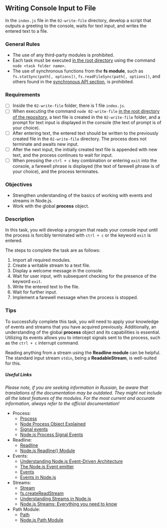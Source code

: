## Writing Console Input to File

In the `index.js` file in the `02-write-file` directory, develop a script that outputs a greeting to the console, waits for text input, and writes the entered text to a file.

### General Rules

- The use of any third-party modules is prohibited.
- Each task must be executed <u>in the root directory</u> using the command `node <task folder name>`.
- The use of synchronous functions from the **fs module**, such as `fs.statSync(path[, options])`, `fs.readFileSync(path[, options])`, and others found in the [synchronous API section](https://nodejs.org/api/fs.html#fs_synchronous_api), is prohibited.

### Requirements

- [ ] Inside the `02-write-file` folder, there is 1 file `index.js`.
- [ ] When executing the command `node 02-write-file` <u>in the root directory of the repository</u>, a text file is created in the `02-write-file` folder, and a prompt for text input is displayed in the console (the text of prompt is of your choice).
- [ ] After entering text, the entered text should be written to the previously created file in the `02-write-file` directory. The process does not terminate and awaits new input.
- [ ] After the next input, the initially created text file is appended with new text, and the process continues to wait for input.
- [ ] When pressing the `ctrl + c` key combination or entering `exit` into the console, a farewell phrase is displayed (the text of farewell phrase is of your choice), and the process terminates.

### Objectives

- Strengthen understanding of the basics of working with events and streams in Node.js.
- Work with the global **process** object.

### Description

In this task, you will develop a program that reads your console input until the process is forcibly terminated with `ctrl + c` or the keyword `exit` is entered.

The steps to complete the task are as follows:

1. Import all required modules.
2. Create a writable stream to a text file.
3. Display a welcome message in the console.
4. Wait for user input, with subsequent checking for the presence of the keyword `exit`.
5. Write the entered text to the file.
6. Wait for further input.
7. Implement a farewell message when the process is stopped.

### Tips

To successfully complete this task, you will need to apply your knowledge of events and streams that you have acquired previously. Additionally, an understanding of the global **process** object and its capabilities is essential. Utilizing its events allows you to intercept signals sent to the process, such as the `ctrl + c` interrupt command.

Reading anything from a stream using the **Readline module** can be helpful. The standard input stream `stdin`, being a **ReadableStream**, is well-suited for this.

##### Useful Links

_Please note, if you are seeking information in Russian, be aware that translations of the documentation may be outdated. They might not include all the latest features of the modules. For the most current and accurate information, always refer to the official documentation!_

- Process:
  - [Process](https://nodejs.org/api/process.html)
  - [Node Process Object Explained](https://www.freecodecamp.org/news/node-process-object-explained/)
  - [Signal events](https://nodejs.org/api/process.html#process_signal_events)
  - [Node.js Process Signal Events](https://www.geeksforgeeks.org/node-js-process-signal-events/)
- Readline:
  - [Readline](https://nodejs.org/api/readline.html)
  - [Node.js Readline() Module](https://www.geeksforgeeks.org/node-js-readline-module/)
- Events:
  - [Understanding Node.js Event-Driven Architecture](https://www.freecodecamp.org/news/understanding-node-js-event-driven-architecture-223292fcbc2d/)
  - [The Node.js Event emitter](https://nodejs.org/en/learn/asynchronous-work/the-nodejs-event-emitter)
  - [Events](https://nodejs.org/api/events.html)
  - [Events in Node.js](https://medium.com/@diego.coder/events-in-node-js-76fbe1b6cdad)
- Streams:
  - [Stream](https://nodejs.org/api/stream.html)
  - [fs.createReadStream](https://nodejs.org/api/fs.html#fs_fs_createreadstream_path_options)
  - [Understanding Streams in Node.js](https://nodesource.com/blog/understanding-streams-in-nodejs/)
  - [Node.js Streams: Everything you need to know](https://www.freecodecamp.org/news/node-js-streams-everything-you-need-to-know-c9141306be93/)
- Path Module:
  - [Path](https://nodejs.org/api/path.html)
  - [Node.js Path Module](https://www.javascripttutorial.net/nodejs-tutorial/nodejs-path-module/)

